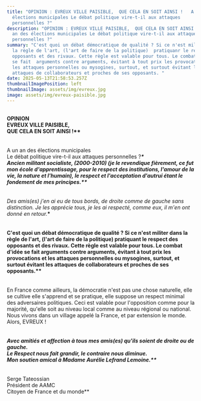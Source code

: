 ```yaml
---
title: "OPINION : EVREUX VILLE PAISIBLE,  QUE CELA EN SOIT AINSI !   A un an des
  élections municipales Le débat politique vire-t-il aux attaques
  personnelles ?"
description: "OPINION : EVREUX VILLE PAISIBLE,  QUE CELA EN SOIT AINSI !   A un
  an des élections municipales Le débat politique vire-t-il aux attaques
  personnelles ?"
summary: "C'est quoi un débat démocratique de qualité ? Si ce n'est militer dans
  la règle de l'art, (l'art de faire de la politique)  pratiquanr le respect des
  opposants et des rivaux. Cette règle est valable pour tous. Le combat d'idée
  se fait  arguments contre arguments, évitant à tout prix les provocations et
  les attaques personnelles ou mysogines, surtout, et surtout évitant les
  attaques de collaborateurs et proches de ses opposants. "
date: 2025-05-13T21:58:53.257Z
thumbnailImagePosition: left
thumbnailImage: assets/img/evreux.jpg
image: assets/img/evreux-paisible.jpg
---
```

\
**OPINION**\
**EVREUX VILLE PAISIBLE,\
QUE CELA EN SOIT AINSI !\*\***\
\
\
A un an des élections municipales\
Le débat politique vire-t-il aux attaques personnelles ?***\*\
Ancien militant socialiste, (2000-2010) (je le revendique fièrement, ce fut mon école d'apprentissage, pour le respect des institutions, l'amour de la vie, la nature et l'humain), le respect et l'acceptation d'autrui étant le fondement de mes principes.\*\***\
\
\
Des amis(es) j'en ai eu de tous bords, de droite comme de gauche sans distinction. Je les apprécie tous, je les ai respecté, comme eux, il m'en ont donné en retour.***\***\
\
**\
C'est quoi un débat démocratique de qualité ? Si ce n'est militer dans la règle de l'art, (l'art de faire de la politique) pratiquant le respect des opposants et des rivaux. Cette règle est valable pour tous. Le combat d'idée se fait arguments contre arguments, évitant à tout prix les provocations et les attaques personnelles ou mysogines, surtout, et surtout évitant les attaques de collaborateurs et proches de ses opposants.\*\***\
\
\
En France comme ailleurs, la démocratie n'est pas une chose naturelle, elle se cultive elle s'apprend et se pratique, elle suppose un respect minimal des adversaires politiques. Ceci est valable pour l'opposition comme pour la majorité, qu'elle soit au niveau local comme au niveau régional ou national. Nous vivons dans un village appelé la France, et par extension le monde.\
Alors, EVREUX !*\
\
**\
*Avec amitiés et affection à tous mes amis(es) qu'ils soient de droite ou de gauche.*\
*Le Respect nous fait grandir, le contraire nous diminue.*\
Mon soutien amical à Madame Aurélie Lefrand Lemoine.\*\****\
\
\
Serge Tateossian\
Président de AAMC\
Citoyen de France et du monde\*\*